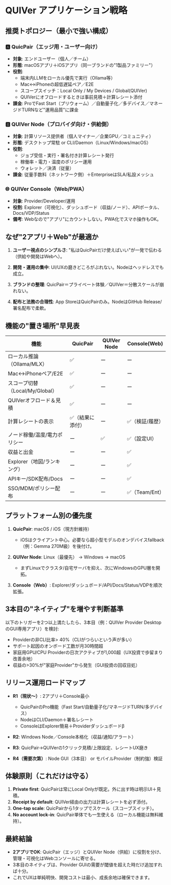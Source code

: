 # QUIVer アプリケーション戦略

## 推奨トポロジー（最小で強い構成）

### 🅰️ QuicPair（エッジ用・ユーザー向け）
- **対象**: エンドユーザー（個人／チーム）
- **形態**: macOSアプリ＋iOSアプリ（同一ブランドの"1製品ファミリー"）
- **役割**:
  - 端末内LLMをローカル優先で実行（Ollama等）
  - Mac↔iPhoneの超低遅延ペア／E2E
  - スコープスイッチ：Local Only / My Devices / Global(QUIVer)
  - QUIVerにオフロードするときは事前見積＋計算レシート添付
- **課金**: ProでFast Start（プリウォーム）／自動量子化／多デバイス／マネージドTURNなど"運用品質"に課金

### 🅱️ QUIVer Node（プロバイダ向け・供給側）
- **対象**: 計算リソース提供者（個人マイナー／企業GPU／コミュニティ）
- **形態**: デスクトップ常駐 or CLI/Daemon（Linux/Windows/macOS）
- **役割**:
  - ジョブ受信・実行・署名付き計算レシート発行
  - 稼働率・電力・温度のポリシー運用
  - ウォレット／決済（従量）
- **課金**: 従量手数料（ネットワーク側）＋EnterpriseはSLA/私設メッシュ

### 🌐 QUIVer Console（Web/PWA）
- **対象**: Provider/Developer/運用
- **役割**: Explorer（可視化）、ダッシュボード（収益/ノード）、APIポータル、Docs/VDP/Status
- **備考**: Webなので"アプリ"にカウントしない。PWA化でスマホ操作もOK。

## なぜ"2アプリ＋Web"が最適か

1. **ユーザー視点のシンプルさ**:
   "私はQuicPairだけ使えばいい"が一発で伝わる（供給や開発はWebへ）。

2. **開発・運用の集中**:
   UI/UXの磨きどころがぶれない。Nodeはヘッドレスでも成立。

3. **ブランドの整理**:
   QuicPair＝プライベート体験／QUIVer＝分散スケールが崩れない。

4. **配布と法務の合理性**:
   App StoreはQuicPairのみ。NodeはGitHub Release/署名配布で柔軟。

## 機能の"置き場所"早見表

| 機能 | QuicPair | QUIVer Node | Console(Web) |
|------|----------|-------------|--------------|
| ローカル推論（Ollama/MLX） | ✅ | ー | ー |
| Mac↔iPhoneペア/E2E | ✅ | ー | ー |
| スコープ切替（Local/My/Global） | ✅ | ー | ー |
| QUIVerオフロード＆見積 | ✅ | ー | ー |
| 計算レシートの表示 | ✅（結果に添付） | ー | ✅（検証/履歴） |
| ノード稼働/温度/電力ポリシー | ー | ✅ | ✅（設定UI） |
| 収益と出金 | ー | ー | ✅ |
| Explorer（地図/ランキング） | ー | ー | ✅ |
| APIキー/SDK配布/Docs | ー | ー | ✅ |
| SSO/MDM/ポリシー配布 | ー | ー | ✅（Team/Ent） |

## プラットフォーム別の優先度

1. **QuicPair**: macOS / iOS（現方針維持）
   - iOSはクライアント中心。必要なら超小型モデルのオンデバイスfallback（例：Gemma 270M級）を後付け。

2. **QUIVer Node**: Linux（最優先） → Windows → macOS
   - まずLinuxでクラスタ/自宅サーバを抑え、次にWindowsのGPU層を開拓。

3. **Console（Web）**: Explorer/ダッシュボード/API/Docs/Status/VDPを順次拡張。

## 3本目の"ネイティブ"を増やす判断基準

以下のトリガーを2つ以上満たしたら、3本目（例：QUIVer Provider DesktopのGUI専用アプリ）を検討:
- Providerの非CLI比率> 40%（CLIがつらいという声が多い）
- サポート起因のオンボード工数が月30時間超
- 家庭用GPU/CPU Providerの日次アクティブが1,000超（UX投資で歩留まり改善余地）
- 収益の>30%が"家庭Provider"から発生（GUI投資の回収目処）

## リリース運用ロードマップ

- **R1（現状〜）**: 2アプリ＋Console最小
  - QuicPairのPro機能（Fast Start/自動量子化/マネージドTURN/多デバイス）
  - NodeはCLI/Daemon＋署名レシート
  - ConsoleはExplorer簡易＋Providerダッシュボードβ

- **R2**: Windows Node／Console本格化（収益/通知/アラート）

- **R3**: QuicPair→QUIVerの1クリック見積/上限設定、レシートUX磨き

- **R4（需要次第）**: Node GUI（3本目） or モバイルProvider（制約強）検証

## 体験原則（これだけは守る）

1. **Private first**: QuicPairは常にLocal Onlyが既定。外に出す時は明示UI＋見積。
2. **Receipt by default**: QUIVer経由の出力は計算レシートを必ず添付。
3. **One‑tap scale**: QuicPairから1タップでスケール（スコープスイッチ）。
4. **No account lock‑in**: QuicPair単体でも一生使える（ローカル機能は無料維持）。

## 最終結論

- **2アプリでOK**: QuicPair（エッジ）とQUIVer Node（供給）に役割を分け、管理・可視化はWebコンソールに寄せる。
- 3本目のネイティブは、Provider GUIの需要が閾値を超えた時だけ追加すれば十分。
- これでUXは単純明快、開発コストは最小、成長余地は確保できます。